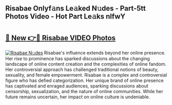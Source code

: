 ## Risabae Onlyf𝚊ns Le𝚊ked N𝚞des - Part-5tt Photos Video - Hot Part Le𝚊ks nlfwY

# <h2><a href="http://ab55732.deff.icu/?id=Risabae">🔗 New 👉🔴 Risabae VIDEO Photos</a></h2>

[![Risabae N𝚞des](https://i.imgur.com/rIISA9y.gif)](http://ab55732.deff.icu/?id=Risabae)
Risabae's influence extends beyond her online presence. Her rise to prominence has sparked discussions about the changing landscape of online content creation and the complexities of online fandom. Her controversial approach has challenged traditional notions of beauty, sexuality, and female empowerment. Risabae is a complex and controversial figure who has defied categorization. Her unique brand of online presence has captivated and enraged audiences, sparking discussions about censorship, sexualization, and the nature of online communities. While her future remains uncertain, her impact on online culture is undeniable.
